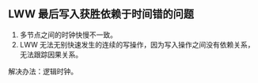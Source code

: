 ## LWW 最后写入获胜依赖于时间错的问题
1. 多节点之间的时钟快慢不一致。
2. LWW 无法无别快速发生的连续的写操作，因为写入操作之间没有依赖关系，无法跟踪因果关系。

解决办法：逻辑时钟。

#### 
